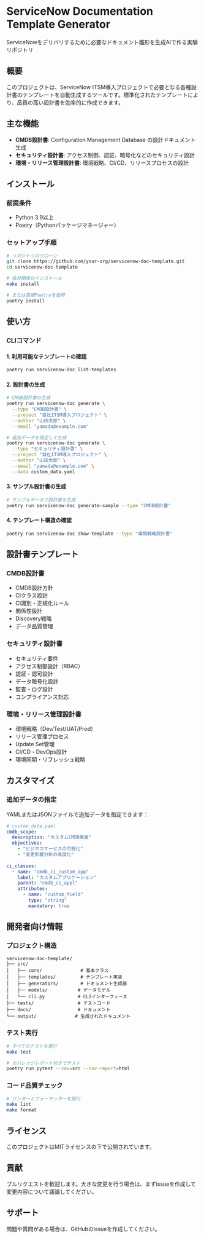 # ServiceNow Documentation Template Generator

ServiceNowをデリバリするために必要なドキュメント雛形を生成AIで作る実験リポジトリ

## 概要

このプロジェクトは、ServiceNow ITSM導入プロジェクトで必要となる各種設計書のテンプレートを自動生成するツールです。標準化されたテンプレートにより、品質の高い設計書を効率的に作成できます。

## 主な機能

- **CMDB設計書**: Configuration Management Database の設計ドキュメント生成
- **セキュリティ設計書**: アクセス制御、認証、暗号化などのセキュリティ設計
- **環境・リリース管理設計書**: 環境戦略、CI/CD、リリースプロセスの設計

## インストール

### 前提条件
- Python 3.9以上
- Poetry（Pythonパッケージマネージャー）

### セットアップ手順

```bash
# リポジトリのクローン
git clone https://github.com/your-org/servicenow-doc-template.git
cd servicenow-doc-template

# 依存関係のインストール
make install

# または直接Poetryを使用
poetry install
```

## 使い方

### CLIコマンド

#### 1. 利用可能なテンプレートの確認

```bash
poetry run servicenow-doc list-templates
```

#### 2. 設計書の生成

```bash
# CMDB設計書の生成
poetry run servicenow-doc generate \
  --type "CMDB設計書" \
  --project "自社ITSM導入プロジェクト" \
  --author "山田太郎" \
  --email "yamada@example.com"

# 追加データを指定して生成
poetry run servicenow-doc generate \
  --type "セキュリティ設計書" \
  --project "自社ITSM導入プロジェクト" \
  --author "山田太郎" \
  --email "yamada@example.com" \
  --data custom_data.yaml
```

#### 3. サンプル設計書の生成

```bash
# サンプルデータで設計書を生成
poetry run servicenow-doc generate-sample --type "CMDB設計書"
```

#### 4. テンプレート構造の確認

```bash
poetry run servicenow-doc show-template --type "環境戦略設計書"
```

## 設計書テンプレート

### CMDB設計書
- CMDB設計方針
- CIクラス設計
- CI識別・正規化ルール
- 関係性設計
- Discovery戦略
- データ品質管理

### セキュリティ設計書
- セキュリティ要件
- アクセス制御設計（RBAC）
- 認証・認可設計
- データ暗号化設計
- 監査・ログ設計
- コンプライアンス対応

### 環境・リリース管理設計書
- 環境戦略（Dev/Test/UAT/Prod）
- リリース管理プロセス
- Update Set管理
- CI/CD・DevOps設計
- 環境同期・リフレッシュ戦略

## カスタマイズ

### 追加データの指定

YAMLまたはJSONファイルで追加データを指定できます：

```yaml
# custom_data.yaml
cmdb_scope:
  description: "カスタムCMDB実装"
  objectives:
    - "ビジネスサービスの可視化"
    - "変更影響分析の高度化"
  
ci_classes:
  - name: "cmdb_ci_custom_app"
    label: "カスタムアプリケーション"
    parent: "cmdb_ci_appl"
    attributes:
      - name: "custom_field"
        type: "string"
        mandatory: true
```

## 開発者向け情報

### プロジェクト構造

```
servicenow-doc-template/
├── src/
│   ├── core/              # 基本クラス
│   ├── templates/         # テンプレート実装
│   ├── generators/        # ドキュメント生成器
│   ├── models/           # データモデル
│   └── cli.py            # CLIインターフェース
├── tests/                # テストコード
├── docs/                 # ドキュメント
└── output/              # 生成されたドキュメント
```

### テスト実行

```bash
# すべてのテストを実行
make test

# カバレッジレポート付きでテスト
poetry run pytest --cov=src --cov-report=html
```

### コード品質チェック

```bash
# リンターとフォーマッターを実行
make lint
make format
```

## ライセンス

このプロジェクトはMITライセンスの下で公開されています。

## 貢献

プルリクエストを歓迎します。大きな変更を行う場合は、まずissueを作成して変更内容について議論してください。

## サポート

問題や質問がある場合は、GitHubのissueを作成してください。
